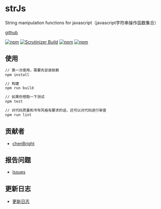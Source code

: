 # strJs

String manipulation functions for javascript（javascript字符串操作函数集合）

[github][4]

[![npm](https://img.shields.io/badge/node-6.9.1-brightgreen.svg)]() [![Scrutinizer Build](https://img.shields.io/scrutinizer/build/g/filp/whoops.svg?maxAge=2592000)]() [![npm](https://img.shields.io/badge/release-1.0.0-brightgreen.svg)]()  [![npm](https://img.shields.io/npm/l/express.svg?maxAge=2592000)]()

## 使用

```bash
// 第一次使用，需要先安装依赖
npm install

// 构建
npm run build

// 如果你想跑一下测试
npm test

// 对代码质量和书写风格有要求的话，还可以对代码进行审查
npm run lint
```


## 贡献者

- [chenBright][1]

## 报告问题

- [Issues][2]

## 更新日志

- [更新日志][3]



[1]: https://github.com/chenBright
[2]: https://github.com/chenBright/strJS/issues
[3]: https://github.com/chenBright/strJS/blob/master/CHANGELOG.md
[4]: https://github.com/chenBright/strJS#typeiserrvariable
